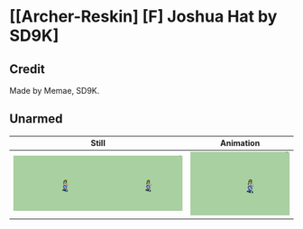 # [\[Archer-Reskin\] \[F\] Joshua Hat by SD9K]

## Credit

Made by Memae, SD9K.
	
## Unarmed

| Still | Animation |
| :---: | :-------: |
| ![Unarmed still](./Unarmed_000.png) | ![Unarmed animation](./Unarmed.gif) |
